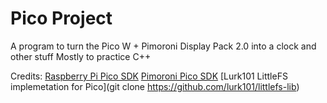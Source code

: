 # Pico Project <!-- omit in toc -->

A program to turn the Pico W + Pimoroni Display Pack 2.0 into a clock and other stuff
Mostly to practice C++

Credits:
[Raspberry Pi Pico SDK](https://github.com/raspberrypi/pico-sdk)
[Pimoroni Pico SDK](https://github.com/pimoroni/pimoroni-pico)
[Lurk101 LittleFS implemetation for Pico](git clone https://github.com/lurk101/littlefs-lib)
